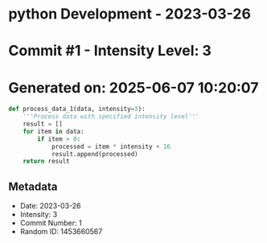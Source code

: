 ﻿# python Development - 2023-03-26
# Commit #1 - Intensity Level: 3
# Generated on: 2025-06-07 10:20:07
```python
def process_data_1(data, intensity=3):
    '''Process data with specified intensity level'''
    result = []
    for item in data:
        if item > 0:
            processed = item * intensity + 16
            result.append(processed)
    return result
```
## Metadata
- Date: 2023-03-26
- Intensity: 3
- Commit Number: 1
- Random ID: 1453660567
